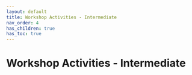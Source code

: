 ```yaml
---
layout: default
title: Workshop Activities - Intermediate
nav_order: 4
has_children: true
has_toc: true
---
```

# Workshop Activities - Intermediate
